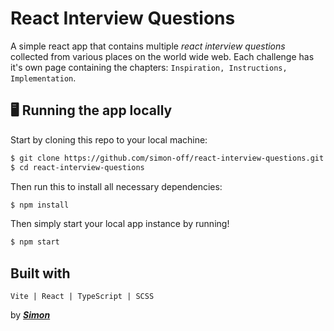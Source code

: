 # React Interview Questions

A simple react app that contains multiple _react interview questions_ collected from various places on the world wide web. Each challenge has it's own page containing the chapters: `Inspiration, Instructions, Implementation`.

## 🖥️ Running the app locally

Start by cloning this repo to your local machine:

```sh
$ git clone https://github.com/simon-off/react-interview-questions.git
$ cd react-interview-questions
```

Then run this to install all necessary dependencies:

```sh
$ npm install
```

Then simply start your local app instance by running!

```sh
$ npm start
```

## Built with

    Vite | React | TypeScript | SCSS

by _**[Simon](https://github.com/simon-off/)**_

